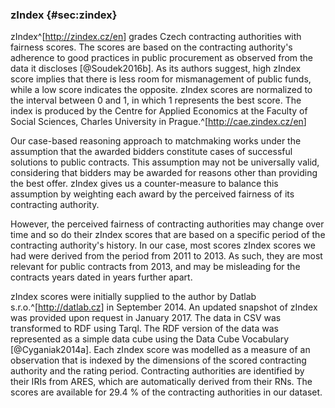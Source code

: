 ### zIndex {#sec:zindex}

zIndex^[<http://zindex.cz/en>] grades Czech contracting authorities with fairness scores.
The scores are based on the contracting authority's adherence to good practices in public procurement as observed from the data it discloses [@Soudek2016b].
As its authors suggest, high zIndex score implies that there is less room for mismanagement of public funds, while a low score indicates the opposite.
zIndex scores are normalized to the interval between 0 and 1, in which 1 represents the best score.
The index is produced by the Centre for Applied Economics at the Faculty of Social Sciences, Charles University in Prague.^[<http://cae.zindex.cz/en>]

Our case-based reasoning approach to matchmaking works under the assumption that the awarded bidders constitute cases of successful solutions to public contracts.
This assumption may not be universally valid, considering that bidders may be awarded for reasons other than providing the best offer.
zIndex gives us a counter-measure to balance this assumption by weighting each award by the perceived fairness of its contracting authority.

However, the perceived fairness of contracting authorities may change over time and so do their zIndex scores that are based on a specific period of the contracting authority's history.
In our case, most scores zIndex scores we had were derived from the period from 2011 to 2013.
As such, they are most relevant for public contracts from 2013, and may be misleading for the contracts years dated in years further apart.

zIndex scores were initially supplied to the author by Datlab s.r.o.^[<http://datlab.cz>] in September 2014.
An updated snapshot of zIndex was provided upon request in January 2017.
The data in CSV was transformed to RDF using Tarql.
The RDF version of the data was represented as a simple data cube using the Data Cube Vocabulary [@Cyganiak2014a].
Each zIndex score was modelled as a measure of an observation that is indexed by the dimensions of the scored contracting authority and the rating period.
Contracting authorities are identified by their IRIs from ARES, which are automatically derived from their RNs.
The scores are available for 29.4 % of the contracting authorities in our dataset. <!-- 4989 out of 16982. -->
